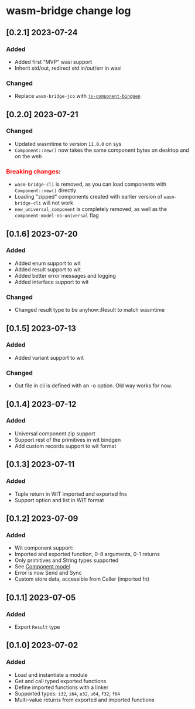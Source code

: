 # wasm-bridge change log


## [0.2.1] 2023-07-24

### Added

- Added first "MVP" wasi support
- Inherit std/out, redirect std in/out/err in wasi

### Changed

- Replace `wasm-bridge-jco` with [`js-component-bindgen`](https://crates.io/crates/js-component-bindgen)


## [0.2.0] 2023-07-21

### Changed

- Updated wasmtime to version `11.0.0` on sys
- `Component::new()` now takes the same component bytes on desktop and on the web

### <b style="color: red">Breaking changes</b>:

- `wasm-bridge-cli` is removed, as you can load components with `Component::new()` directly
- Loading "zipped" components created with earlier version of `wasm-bridge-cli` will not work
- `new_universal_component` is completely removed, as well as the `component-model-no-universal` flag


## [0.1.6] 2023-07-20

### Added

- Added enum support to wit
- Added result support to wit
- Added better error messages and logging
- Added interface support to wit

### Changed

- Changed result type to be anyhow::Result to match wasmtime


## [0.1.5] 2023-07-13

### Added

- Added variant support to wit

### Changed
- Out file in cli is defined with an -o option. Old way works for now.


## [0.1.4] 2023-07-12

### Added

- Universal component zip support
- Support rest of the primitives in wit bindgen
- Add custom records support to wit format


## [0.1.3] 2023-07-11

### Added

- Tuple return in WIT imported and exported fns
- Support option and list in WIT format


## [0.1.2] 2023-07-09

### Added

- Wit component support:
- Imported and exported function, 0-8 arguments, 0-1 returns
- Only primitives and String types supported
- See [Component model](/component_model.md)
- Error is now Send and Sync
- Custom store data, accessible from Caller (imported fn)


## [0.1.1] 2023-07-05

### Added

- Export `Result` type


## [0.1.0] 2023-07-02

### Added

- Load and instantiate a module
- Get and call typed exported functions
- Define imported functions with a linker
- Supported types: `i32`, `i64`, `u32`, `u64`, `f32`, `f64`
- Multi-value returns from exported and imported functions
